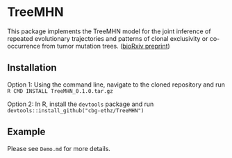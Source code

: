 # TreeMHN

This package implements the TreeMHN model for the joint inference of repeated evolutionary trajectories and patterns of clonal exclusivity or co-occurrence from tumor mutation trees. ([bioRxiv preprint](https://www.biorxiv.org/content/10.1101/2021.11.04.467347v1))

## Installation

Option 1: Using the command line, navigate to the cloned repository and run
`R CMD INSTALL TreeMHN_0.1.0.tar.gz`

Option 2: In R, install the `devtools` package and run
`devtools::install_github("cbg-ethz/TreeMHN")`

## Example

Please see `Demo.md` for more details.
